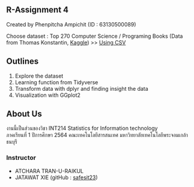 ## R-Assignment 4

Created by Phenpitcha Ampichit (ID : 63130500089)

Choose dataset :
Top 270 Computer Science / Programing Books (Data from Thomas Konstantin, [Kaggle](https://www.kaggle.com/thomaskonstantin/top-270-rated-computer-science-programing-books)) >> [Using CSV](https://raw.githubusercontent.com/safesit23/INT214-Statistics/main/datasets/prog_book.csv)

## Outlines
1. Explore the dataset
2. Learning function from Tidyverse
3. Transform data with dplyr and finding insight the data
4. Visualization with GGplot2

## About Us
งานนี้เป็นส่วนของวิชา INT214 Statistics for Information technology <br/> ภาคเรียนที่ 1 ปีการศึกษา 2564 คณะเทคโนโลยีสารสนเทศ มหาวิทยาลัยเทคโนโลยีพระจอมเกล้าธนบุรี

### Instructor
- ATCHARA TRAN-U-RAIKUL
- JATAWAT XIE (gitHub : [safesit23](https://github.com/safesit23))
